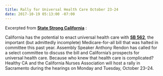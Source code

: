 ```yaml
---
title: Rally for Universal Health Care October 23-24
date: 2017-10-19 05:13:00 -07:00
---
```


Excerpted from [**State Strong California**](https://www.facebook.com/CAStateStrong/) :

California has the potential to enact universal health care with [**SB 562**](https://leginfo.legislature.ca.gov/faces/billNavClient.xhtml?bill_id=201720180SB562), the important (but admittedly incomplete) Medicare-for-all bill that was halted in committee this past year. Assembly Speaker Anthony Rendon has called for a select committee to discuss the bill and California’s prospects for universal health care. Because who knew that health care is complicated? Healthy CA and the California Nurses Association will host a rally in Sacramento during the hearings on Monday and Tuesday, October 23–24.